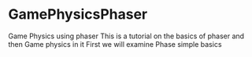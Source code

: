 # GamePhysicsPhaser
Game Physics using phaser
This is a tutorial on the basics of phaser and then Game physics in it 
First we will examine Phase simple basics
